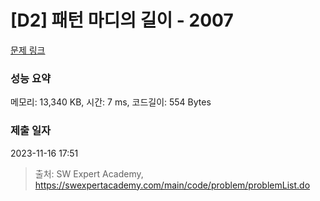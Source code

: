 # [D2] 패턴 마디의 길이 - 2007 

[문제 링크](https://swexpertacademy.com/main/code/problem/problemDetail.do?contestProbId=AV5P1kNKAl8DFAUq) 

### 성능 요약

메모리: 13,340 KB, 시간: 7 ms, 코드길이: 554 Bytes

### 제출 일자

2023-11-16 17:51



> 출처: SW Expert Academy, https://swexpertacademy.com/main/code/problem/problemList.do